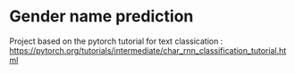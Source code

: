 # Gender name prediction

Project based on the pytorch tutorial for text classication : https://pytorch.org/tutorials/intermediate/char_rnn_classification_tutorial.html